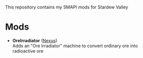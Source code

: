 This repository contains my SMAPI mods for Stardew Valley

# Mods
* **OreIrradiator** ([Nexus](https://www.nexusmods.com/stardewvalley/mods/24453))  
  Adds an "Ore Irradiator" machine to convert ordinary ore into radioactive ore